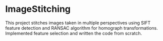 # ImageStitching
This project stitches images taken in multiple perspectives using SIFT feature detection and RANSAC algorithm for homograph transformations. Implemented feature selection and written the code from scratch. 
